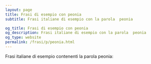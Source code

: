 ```yaml
---
layout: page
title: Frasi di esempio con peonia 
subtitle: Frasi italiane di esempio con la parola  peonia

og_title: Frasi di esempio con peonia 
og_description: Frasi italiane di esempio con la parola  peonia
og_type: website
permalink: /frasi/p/peonia.html
---
```


Frasi italiane di esempio contenenti la parola peonia:



